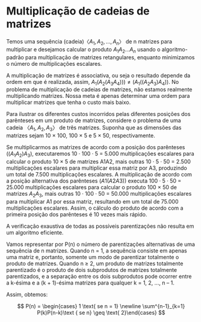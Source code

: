 # Multiplicação de cadeias de matrizes

Temos uma sequência (cadeia)$〈A_1 , A_2 , ..., A_n 〉$ de n matrizes para multiplicar e desejamos calcular o produto $A_1A_2...A_n$ usando o algoritmo-padrão para multiplicação de matrizes retangulares, enquanto minimizamos o número de multiplicações escalares.

A multiplicação de matrizes é associativa, ou seja o resultado depende da ordem em que é realizada, assim, $A_1(A_2(A_3A_4)))\neq (A_1((A_2A_3)A_4))$. No problema de multiplicação de cadeias de matrizes, não estamos realmente multiplicando matrizes. Nossa meta é apenas determinar uma ordem para multiplicar matrizes que tenha o custo mais baixo.

Para ilustrar os diferentes custos incorridos pelas diferentes posições dos parênteses em um produto de matrizes, considere o problema de uma cadeia $〈A_1 , A_2 , A_3〉$ de três matrizes. Suponha que as dimensões das matrizes sejam 10 × 100, 100 × 5 e 5 × 50, respectivamente.

Se multiplicarmos as matrizes de acordo com a posição dos parênteses
$((A_1A_2
)A_3
)$, executaremos 10 · 100 · 5 = 5.000 multiplicações escalares para calcular o produto 10 × 5 de matrizes A1A2, mais outras 10 · 5 · 50 = 2.500 multiplicações escalares para multiplicar essa matriz por A3, produzindo um total de 7.500 multiplicações escalares.
A multiplicação de acordo com a posição alternativa dos parênteses $(A1(A2 A3))$ executa 100 · 5 · 50 = 25.000 multiplicações escalares para calcular o produto 100 × 50 de matrizes $A_2A_3$, mais outras 10 · 100 · 50 = 50.000 multiplicações escalares para multiplicar A1 por essa matriz, resultando em um total de 75.000 multiplicações escalares. Assim, o cálculo do produto de acordo com a primeira posição dos parênteses é 10 vezes mais rápido. 

A verificação exaustiva de todas as possíveis parentizações não resulta
em um algoritmo eficiente.

Vamos representar por P(n) o número de parentizações alternativas de uma sequência de n matrizes. Quando n = 1, a sequência consiste em apenas uma matriz e, portanto, somente um modo de parentizar totalmente o produto de matrizes. Quando n ≥ 2, um produto de matrizes totalmente parentizado é o produto de dois subprodutos de matrizes totalmente parentizados, e a separação entre os dois subprodutos pode ocorrer entre a k-ésima e a (k + 1)-ésima matrizes para qualquer k = 1, 2, ..., n – 1.

Assim, obtemos:

$$
P(n) = \begin{cases} 1 \text{ se n = 1} \newline \sum^{n-1}_{k=1} P(k)P(n-k)\text { se n} \geq \text{ 2}\end{cases}
$$



